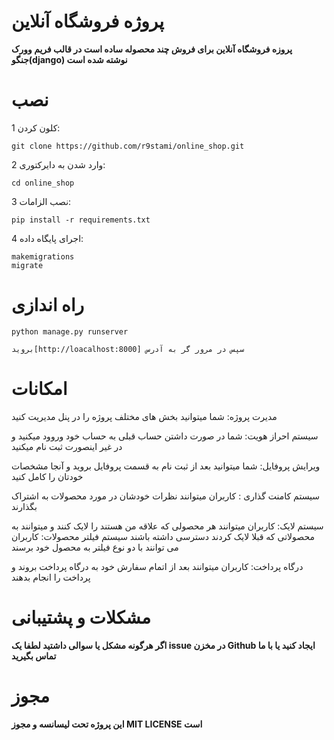 # پروژه فروشگاه آنلاین
**پروزه فروشگاه آنلاین برای فروش چند محصوله ساده است در قالب فریم وورک جنگو(django) نوشته شده است**
# نصب
 1 کلون کردن:
```git
git clone https://github.com/r9stami/online_shop.git
```

2  وارد شدن به دایرکتوری:
```
cd online_shop
```

3  نصب الزامات:
```django
pip install -r requirements.txt
```

4  اجرای پایگاه داده:
```django
makemigrations
migrate
```
# راه اندازی

```django
python manage.py runserver

بروید[http://loacalhost:8000] سپس در مرور گر به آدرس
```

# امکانات
مدیرت پروژه: شما میتوانید بخش های مختلف پروژه را در پنل مدیریت کنید

سیستم احراز هویت: شما در صورت داشتن حساب قبلی به حساب خود وروود میکنید و در غیر اینصورت ثبت نام میکنید

ویرایش پروفایل: شما میتوانید بعد از ثبت نام به قسمت پروفایل بروید و آنجا مشخصات خودتان را کامل کنید

سیستم کامنت گذاری : کاربران میتوانند نظرات خودشان در مورد محصولات به اشتراک بگذارند

سیستم لایک: کاربران میتوانند هر محصولی که علاقه من هستند را لایک کنند و میتوانند به محصولاتی که قبلا لایک کردند دسترسی داشته باشند
سیستم فیلتر محصولات: کاربران می توانند با دو نوع فیلتر به محصول خود برسند

درگاه پرداخت: کاربران میتوانند بعد از اتمام سفارش خود به درگاه پرداخت بروند و پرداخت را انجام بدهند

# مشکلات و پشتیبانی 
**اگر هرگونه مشکل یا سوالی داشتید لطفا یک issue در مخزن Github ایجاد کنید یا با ما تماس بگیرید**

# مجوز
**این پروژه تحت لیسانسه و مجوز MIT LICENSE است**
